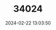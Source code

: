 ---
title: "34024"
category: "Pinus longaeva"
draft: false
date: 2024-02-22 13:03:50
languages:
  English: ["Bristlecone Pine", "Intermountain Bristlecone Pine", "Great Basin Bristlecone Pine"]
---